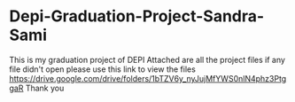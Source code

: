 # Depi-Graduation-Project-Sandra-Sami
This is my graduation project of DEPI 
Attached are all the project files
if any file didn't open please use this link to view the files https://drive.google.com/drive/folders/1bTZV6y_nyJujMfYWS0nlN4phz3PtggaR
Thank you
